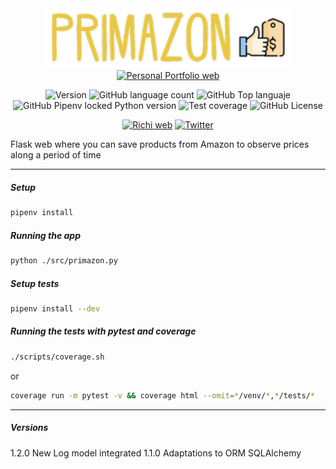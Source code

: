 <div align="center">
<img src="./docs/static/img/logo_app.png" alt="drawing" width="400"/>
<a href="https://richionline-portfolio.nw.r.appspot.com"><img src="https://falken-home.herokuapp.com/static/home_project/img/falken_logo.png" width=50 alt="Personal Portfolio web"></a>

![Version](https://img.shields.io/badge/version-1.2.0-blue) ![GitHub language count](https://img.shields.io/github/languages/count/falken20/primazon) ![GitHub Top languaje](https://img.shields.io/github/languages/top/falken20/primazon) ![GitHub Pipenv locked Python version](https://img.shields.io/github/pipenv/locked/python-version/falken20/primazon?logo=python&logoColor=white) ![Test coverage](https://img.shields.io/badge/test%20coverage-0%25-green) ![GitHub License](https://img.shields.io/github/license/falken20/search_extensions)


[![Richi web](https://img.shields.io/badge/web-richionline-blue)](https://richionline-portfolio.nw.r.appspot.com) [![Twitter](https://img.shields.io/twitter/follow/richionline?style=social)](https://twitter.com/richionline)

</div>



Flask web where you can save products from Amazon to observe prices along a period of time

---

##### Setup

```bash
pipenv install
```

##### Running the app

```bash
python ./src/primazon.py
```

##### Setup tests

```bash
pipenv install --dev
```

##### Running the tests with pytest and coverage

```bash
./scripts/coverage.sh
```
or
```bash
coverage run -m pytest -v && coverage html --omit=*/venv/*,*/tests/*
```
---

##### Versions

1.2.0 New Log model integrated
1.1.0 Adaptations to ORM SQLAlchemy